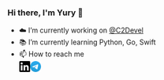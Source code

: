 ### Hi there, I'm Yury 👋

<!--
**Yurzs/yurzs** is a ✨ _special_ ✨ repository because its `README.md` (this file) appears on your GitHub profile.
-->

- ☁️ I’m currently working on [@C2Devel](https://github.com/C2Devel)
- 📚 I’m currently learning Python, Go, Swift
- 📫 How to reach me  
  [<img align="left" src="./icons/linkedIn.svg" width="22px" />][linkedin_url]
  [<img align="left" src="./icons/telegram.svg" width="22px" />][telegram_url]

[linkedin_url]: https://www.linkedin.com/in/yury-sokov-8ab5a3188/
[telegram_url]: https://t.me/yurzs
